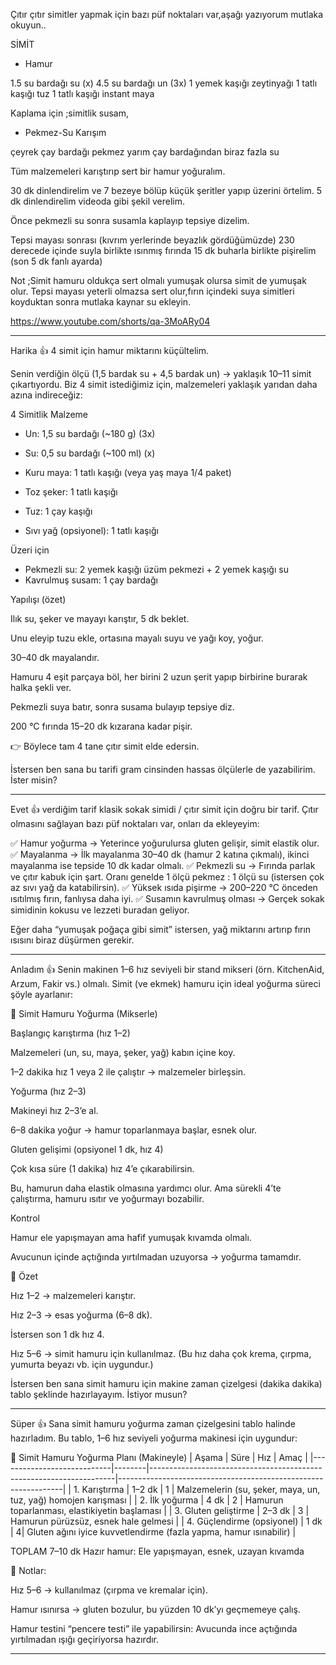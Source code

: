 Çıtır çıtır simitler yapmak için bazı püf noktaları var,aşağı yazıyorum mutlaka okuyun..

SİMİT

- Hamur

1.5 su bardağı su (x)
4.5 su bardağı un (3x)
1 yemek kaşığı zeytinyağı
1 tatlı kaşığı tuz
1 tatlı kaşığı instant maya

Kaplama için ;simitlik susam,

- Pekmez-Su Karışım

çeyrek çay bardağı pekmez
yarım çay bardağından biraz fazla su

Tüm malzemeleri karıştırıp sert bir hamur yoğuralım.

30 dk dinlendirelim ve 7 bezeye bölüp küçük şeritler yapıp üzerini örtelim. 5 dk dinlendirelim videoda gibi şekil verelim.

Önce pekmezli su sonra susamla kaplayıp tepsiye dizelim.

Tepsi mayası sonrası (kıvrım yerlerinde beyazlık gördüğümüzde) 230 derecede içinde suyla birlikte ısınmış fırında 15 dk buharla birlikte pişirelim (son 5 dk fanlı ayarda)

Not ;Simit hamuru oldukça sert olmalı yumuşak olursa simit de yumuşak olur.
Tepsi mayası yeterli olmazsa sert olur,fırın içindeki suya simitleri koyduktan sonra mutlaka kaynar su ekleyin.

https://www.youtube.com/shorts/qa-3MoARy04

---

Harika 👍 4 simit için hamur miktarını küçültelim.

Senin verdiğin ölçü (1,5 bardak su + 4,5 bardak un) → yaklaşık 10–11 simit çıkartıyordu.
Biz 4 simit istediğimiz için, malzemeleri yaklaşık yarıdan daha azına indireceğiz:

4 Simitlik Malzeme

- Un: 1,5 su bardağı (~180 g)  (3x)
- Su: 0,5 su bardağı (~100 ml)  (x)

- Kuru maya: 1 tatlı kaşığı (veya yaş maya 1/4 paket)
- Toz şeker: 1 tatlı kaşığı
- Tuz: 1 çay kaşığı
- Sıvı yağ (opsiyonel): 1 tatlı kaşığı

Üzeri için

- Pekmezli su: 2 yemek kaşığı üzüm pekmezi + 2 yemek kaşığı su
- Kavrulmuş susam: 1 çay bardağı

Yapılışı (özet)

Ilık su, şeker ve mayayı karıştır, 5 dk beklet.

Unu eleyip tuzu ekle, ortasına mayalı suyu ve yağı koy, yoğur.

30–40 dk mayalandır.

Hamuru 4 eşit parçaya böl, her birini 2 uzun şerit yapıp birbirine burarak halka şekli ver.

Pekmezli suya batır, sonra susama bulayıp tepsiye diz.

200 °C fırında 15–20 dk kızarana kadar pişir.

👉 Böylece tam 4 tane çıtır simit elde edersin.

İstersen ben sana bu tarifi gram cinsinden hassas ölçülerle de yazabilirim. İster misin?

---

Evet 👍 verdiğim tarif klasik sokak simidi / çıtır simit için doğru bir tarif.
Çıtır olmasını sağlayan bazı püf noktaları var, onları da ekleyeyim:

✅ Hamur yoğurma → Yeterince yoğurulursa gluten gelişir, simit elastik olur.
✅ Mayalanma → İlk mayalanma 30–40 dk (hamur 2 katına çıkmalı), ikinci mayalanma ise tepside 10 dk kadar olmalı.
✅ Pekmezli su → Fırında parlak ve çıtır kabuk için şart. Oranı genelde 1 ölçü pekmez : 1 ölçü su (istersen çok az sıvı yağ da katabilirsin).
✅ Yüksek ısıda pişirme → 200–220 °C önceden ısıtılmış fırın, fanlıysa daha iyi.
✅ Susamın kavrulmuş olması → Gerçek sokak simidinin kokusu ve lezzeti buradan geliyor.

Eğer daha “yumuşak poğaça gibi simit” istersen, yağ miktarını artırıp fırın ısısını biraz düşürmen gerekir.

---

Anladım 👍 Senin makinen 1–6 hız seviyeli bir stand mikseri (örn. KitchenAid, Arzum, Fakir vs.) olmalı.
Simit (ve ekmek) hamuru için ideal yoğurma süreci şöyle ayarlanır:

🍞 Simit Hamuru Yoğurma (Mikserle)

Başlangıç karıştırma (hız 1–2)

Malzemeleri (un, su, maya, şeker, yağ) kabın içine koy.

1–2 dakika hız 1 veya 2 ile çalıştır → malzemeler birleşsin.

Yoğurma (hız 2–3)

Makineyi hız 2–3’e al.

6–8 dakika yoğur → hamur toparlanmaya başlar, esnek olur.

Gluten gelişimi (opsiyonel 1 dk, hız 4)

Çok kısa süre (1 dakika) hız 4’e çıkarabilirsin.

Bu, hamurun daha elastik olmasına yardımcı olur. Ama sürekli 4’te çalıştırma, hamuru ısıtır ve yoğurmayı bozabilir.

Kontrol

Hamur ele yapışmayan ama hafif yumuşak kıvamda olmalı.

Avucunun içinde açtığında yırtılmadan uzuyorsa → yoğurma tamamdır.

📌 Özet

Hız 1–2 → malzemeleri karıştır.

Hız 2–3 → esas yoğurma (6–8 dk).

İstersen son 1 dk hız 4.

Hız 5–6 → simit hamuru için kullanılmaz. (Bu hız daha çok krema, çırpma, yumurta beyazı vb. için uygundur.)

İstersen ben sana simit hamuru için makine zaman çizelgesi (dakika dakika) tablo şeklinde hazırlayayım. İstiyor musun?

---

Süper 👍 Sana simit hamuru yoğurma zaman çizelgesini tablo halinde hazırladım. Bu tablo, 1–6 hız seviyeli yoğurma makinesi için uygundur:

🥨 Simit Hamuru Yoğurma Planı (Makineyle)
| Aşama | Süre | Hız | Amaç |
|----------------------------|--------|---------------------------------------------------------------------|----------------------------------------------------------------|
| 1. Karıştırma | 1–2 dk | 1 | Malzemelerin (su, şeker, maya, un, tuz, yağ) homojen karışması |
| 2. İlk yoğurma | 4 dk | 2 | Hamurun toparlanması, elastikiyetin başlaması |
| 3. Gluten geliştirme | 2–3 dk | 3 | Hamurun pürüzsüz, esnek hale gelmesi |
| 4. Güçlendirme (opsiyonel) | 1 dk | 4| Gluten ağını iyice kuvvetlendirme (fazla yapma, hamur ısınabilir) |

TOPLAM 7–10 dk Hazır hamur: Ele yapışmayan, esnek, uzayan kıvamda

📌 Notlar:

Hız 5–6 → kullanılmaz (çırpma ve kremalar için).

Hamur ısınırsa → gluten bozulur, bu yüzden 10 dk’yı geçmemeye çalış.

Hamur testini “pencere testi” ile yapabilirsin: Avucunda ince açtığında yırtılmadan ışığı geçiriyorsa hazırdır.

---
